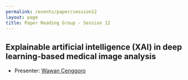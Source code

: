 ```yaml
---
permalink: /events/paper/session12
layout: page
title: Paper Reading Group - Session 12
---
```


## Explainable artificial intelligence (XAI) in deep learning-based medical image analysis


- Presenter: [Wawan Cenggoro](https://www.linkedin.com/in/wawan-cenggoro/)
